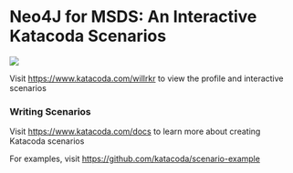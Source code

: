 # Neo4J for MSDS: An Interactive Katacoda Scenarios

[![](http://shields.katacoda.com/katacoda/willrkr/count.svg)](https://www.katacoda.com/willrkr "Get your profile on Katacoda.com")

Visit https://www.katacoda.com/willrkr to view the profile and interactive scenarios

### Writing Scenarios
Visit https://www.katacoda.com/docs to learn more about creating Katacoda scenarios

For examples, visit https://github.com/katacoda/scenario-example
